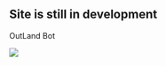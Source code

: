## Site is still in development

OutLand Bot

<a href="https://top.gg/bot/756234272569950278">
  <img src="https://top.gg/api/widget/756234272569950278.svg">
</a>
